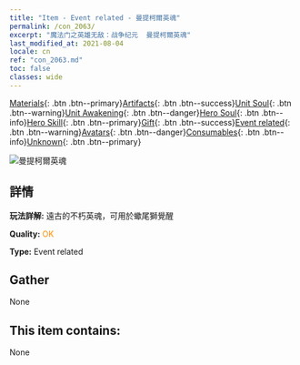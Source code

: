 ```yaml
---
title: "Item - Event related - 曼提柯爾英魂"
permalink: /con_2063/
excerpt: "魔法门之英雄无敌：战争纪元  曼提柯爾英魂"
last_modified_at: 2021-08-04
locale: cn
ref: "con_2063.md"
toc: false
classes: wide
---
```

 [Materials](/ItemsCN/){: .btn .btn--primary}[Artifacts](/ItemsCN/Artifacts/){: .btn .btn--success}[Unit Soul](/ItemsCN/UnitSoul/){: .btn .btn--warning}[Unit Awakening](/ItemsCN/UnitAwakening/){: .btn .btn--danger}[Hero Soul](/ItemsCN/HeroSoul/){: .btn .btn--info}[Hero Skill](/ItemsCN/HeroSkill/){: .btn .btn--primary}[Gift](/ItemsCN/Gift/){: .btn .btn--success}[Event related](/ItemsCN/Events/){: .btn .btn--warning}[Avatars](/ItemsCN/Avatars/){: .btn .btn--danger}[Consumables](/ItemsCN/Consumables/){: .btn .btn--info}[Unknown](/ItemsCN/Unknown/){: .btn .btn--primary}

 ![曼提柯爾英魂](/images/t/juexing_706.jpg)

## 詳情
 **玩法詳解:** 遠古的不朽英魂，可用於蠍尾獅覺醒

 **Quality:** <span style="color: #FF8C00">OK</span>

 **Type:** Event related

## Gather

  None

## This item contains:

  None

